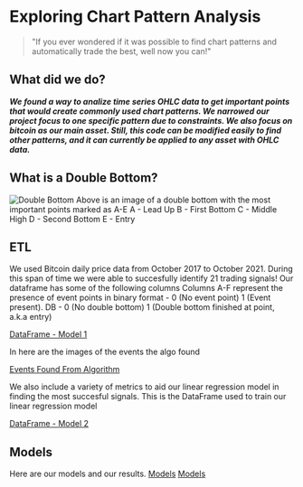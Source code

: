 # Exploring Chart Pattern Analysis

>"If you ever wondered if it was possible to find chart patterns and automatically trade the best, well now you can!"


## What did we do?
***We found a way to analize time series OHLC data to get important points that would create commonly used chart patterns.
We narrowed our project focus to one specific pattern due to constraints. We also focus on bitcoin as our main asset. Still, this code can be modified easily to find other patterns, and it can currently be applied to any asset with OHLC data.***

## What is a Double Bottom?
![Double Bottom](./bitcoin-candlestick-ML-exploration/candlestick-examples/BTCUSD_2021-10-06_19-35-05.png)
Above is an image of a double bottom with the most important points marked as A-E
A - Lead Up
B - First Bottom
C - Middle High
D - Second Bottom
E - Entry

## ETL
We used Bitcoin daily price data from October 2017 to October 2021. 
During this span of time we were able to succesfully identify 21 trading signals!
Our dataframe has some of the following columns
Columns A-F represent the presence of event points in binary format - 0 (No event point) 1 (Event present).
DB - 0 (No double bottom) 1 (Double bottom finished at point, a.k.a entry)

[DataFrame - Model 1](Resources/features_2017-2021.csv)

In here are the images of the events the algo found

[Events Found From Algorithm](Resources/event_figures)

We also include a variety of metrics to aid our linear regression model in finding the most succesful signals.
This is the DataFrame used to train our linear regression model

[DataFrame - Model 2](Resources/21_features.csv)

## Models
Here are our models and our results.
[Models](bitcoin-candlestick-ML-exploration/Neural_Net.ipynb)
[Models](bitcoin-candlestick-ML-exploration/Dbottom_net.ipynb)

